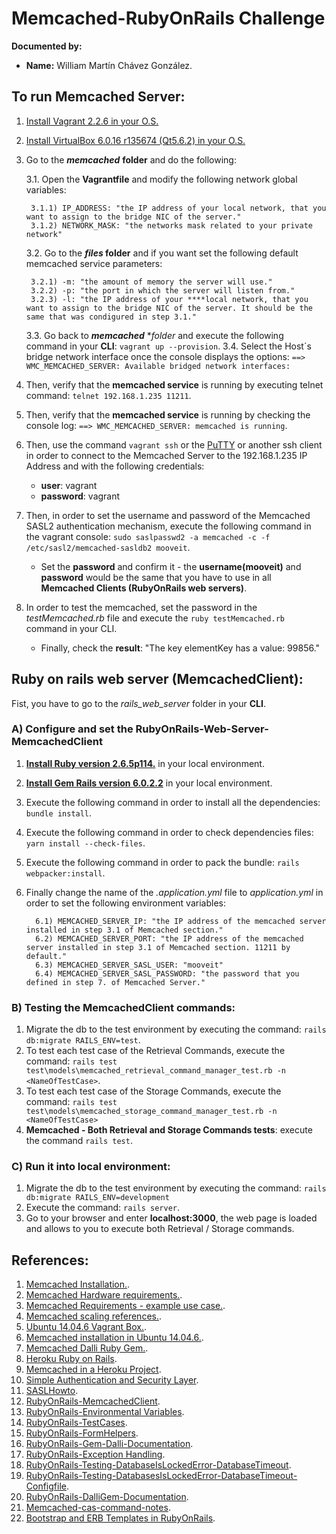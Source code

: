 # Memcached-RubyOnRails Challenge
**Documented by:** 
- **Name:** William Martín Chávez González.

## To run Memcached Server:
 1. [Install Vagrant 2.2.6 in your O.S.](https://releases.hashicorp.com/vagrant/2.2.6/)
 2. [Install VirtualBox  6.0.16 r135674 (Qt5.6.2) in your O.S.](https://download.virtualbox.org/virtualbox/5.1.20/)
 3. Go to the ***memcached*** **folder** and do the following:
 
    3.1. Open the **Vagrantfile** and modify the following network global variables:
     
         3.1.1) IP_ADDRESS: "the IP address of your local network, that you want to assign to the bridge NIC of the server."
         3.1.2) NETWORK_MASK: "the networks mask related to your private network" 
    
    3.2. Go to the ***files* folder** and if you want set the following default memcached service parameters:
     
         3.2.1) -m: "the amount of memory the server will use."
         3.2.2) -p: "the port in which the server will listen from."
         3.2.3) -l: "the IP address of your ****local network, that you want to assign to the bridge NIC of the server. It should be the same that was condigured in step 3.1."
    
    3.3. Go back to ***memcached*** **folder* and execute the following command in your **CLI**: `vagrant up --provision`.
    3.4. Select the Host´s bridge network interface once the console displays the options: `==> WMC_MEMCACHED_SERVER: Available bridged network interfaces:`
    
 4. Then, verify that the **memcached service** is running by executing telnet command: `telnet 192.168.1.235 11211`.
 5. Then, verify that the **memcached service** is running by checking the console log: `==> WMC_MEMCACHED_SERVER: memcached is running`.
 6. Then, use the command `vagrant ssh` or the [PuTTY](https://www.putty.org/) or another ssh client in order to connect to the Memcached Server to the 192.168.1.235 IP Address
  and with the following credentials:
    * **user**: vagrant
    * **password**: vagrant
 7. Then, in order to set the username and password of the Memcached SASL2 authentication mechanism,
    execute the following command in the vagrant console: `sudo saslpasswd2 -a memcached -c -f /etc/sasl2/memcached-sasldb2 mooveit`.
    * Set the **password** and confirm it - the **username(mooveit)** and **password** would be the same that you have to use in all
    **Memcached Clients (RubyOnRails web servers)**.
 8. In order to test the memcached, set the password in the *testMemcached.rb* file and execute the `ruby testMemcached.rb` command in your CLI.
    * Finally, check the **result**: "The key elementKey has a value: 99856."
     
## Ruby on rails web server (MemcachedClient):
Fist, you have to go to the *rails_web_server* folder in your **CLI**.

### A) Configure and set the RubyOnRails-Web-Server-MemcachedClient
1. **[Install Ruby version 2.6.5p114.](https://rubyinstaller.org/)** in your local environment.
2. **[Install Gem Rails version 6.0.2.2](https://rubygems.org/gems/rails/versions/6.0.2.2)** in your local environment.
3. Execute the following command in order to install all the dependencies: `bundle install`.
4. Execute the following command in order to check dependencies files: `yarn install --check-files`.
5. Execute the following command in order to pack the bundle: `rails webpacker:install`.
6. Finally change the name of the *.application.yml* file to *application.yml* in order to set the following
environment variables:
 
         6.1) MEMCACHED_SERVER_IP: "the IP address of the memcached server installed in step 3.1 of Memcached section."
         6.2) MEMCACHED_SERVER_PORT: "the IP address of the memcached server installed in step 3.1 of Memcached section. 11211 by default."
         6.3) MEMCACHED_SERVER_SASL_USER: "mooveit"
         6.4) MEMCACHED_SERVER_SASL_PASSWORD: "the password that you defined in step 7. of Memcached Server."       
        

### B) Testing the MemcachedClient commands:
1. Migrate the db to the test environment by executing the command: `rails db:migrate RAILS_ENV=test`.
2. To test each test case of the Retrieval Commands, execute the command: `rails test test\models\memcached_retrieval_command_manager_test.rb -n <NameOfTestCase>`.
3. To test each test case of the Storage Commands, execute the command: `rails test test\models\memcached_storage_command_manager_test.rb -n <NameOfTestCase>`
4. **Memcached - Both Retrieval and Storage Commands tests**: execute the command `rails test`.
 
### C) Run it into local environment:
1. Migrate the db to the test environment by executing the command: `rails db:migrate RAILS_ENV=development`
2. Execute the command: `rails server`.
3. Go to your browser and enter **localhost:3000**, the web page is loaded and allows to you
to execute both Retrieval / Storage commands.

## References:
1. [Memcached Installation.](https://memcached.org/downloads).
2. [Memcached Hardware requirements.](https://github.com/memcached/memcached/wiki/Hardware).
3. [Memcached Requirements - example use case.](https://github.com/memcached/memcached/wiki/TutorialCachingStory).
4. [Memcached scaling references.](https://www.youtube.com/watch?v=1MAgt0bFdwM).
5. [Ubuntu 14.04.6 Vagrant Box.](https://app.vagrantup.com/ubuntu/boxes/trusty64).
6. [Memcached installation in Ubuntu 14.04.6.](https://www.digitalocean.com/community/tutorials/how-to-install-and-secure-memcached-on-ubuntu-16-04).
7. [Memcached Dalli Ruby Gem.](https://redislabs.com/lp/rails-memcached/).
8. [Heroku Ruby on Rails](https://devcenter.heroku.com/articles/getting-started-with-rails5).
9. [Memcached in a Heroku Project](https://devcenter.heroku.com/articles/memcachedcloud#using-memcached-from-ruby).
10. [Simple Authentication and Security Layer](https://www.digitalocean.com/community/tutorials/how-to-install-and-secure-memcached-on-ubuntu-16-04).
11. [SASLHowto](https://github.com/memcached/memcached/wiki/SASLHowto).
12. [RubyOnRails-MemcachedClient](https://redislabs.com/lp/rails-memcached/).
13. [RubyOnRails-Environmental Variables](https://hackernoon.com/how-to-setup-environmental-variables-in-a-rails-application-ipdz3ygs).
14. [RubyOnRails-TestCases](https://guides.rubyonrails.org/testing.html).
15. [RubyOnRails-FormHelpers](https://guides.rubyonrails.org/form_helpers.html).
16. [RubyOnRails-Gem-Dalli-Documentation](https://www.rubydoc.info/github/mperham/dalli/Dalli/Client). 
17. [RubyOnRails-Exception Handling](http://rubylearning.com/satishtalim/ruby_exceptions.html).
18. [RubyOnRails-Testing-DatabaseIsLockedError-DatabaseTimeout](https://stackoverflow.com/questions/7154664/ruby-sqlite3busyexception-database-is-locked).
19. [RubyOnRails-Testing-DatabasesIsLockedError-DatabaseTimeout-Configfile](https://github.com/rails/rails/issues/30937).
20. [RubyOnRails-DalliGem-Documentation](https://github.com/petergoldstein/dalli).
21. [Memcached-cas-command-notes](https://devcenter.heroku.com/articles/advanced-memcache).
22. [Bootstrap and ERB Templates in RubyOnRails](https://melvinchng.github.io/rails/BootstrapFramework.html#chapter-1-bootstrap-framework).